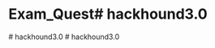 # Exam_Quest#   h a c k h o u n d 3 . 0  
 #   h a c k h o u n d 3 . 0  
 #   h a c k h o u n d 3 . 0  
 